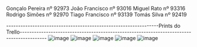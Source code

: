 Gonçalo Pereira nº 92973 
João Francisco nº 93016 
Miguel Rato nº 93316
Rodrigo Simões nº 92970
Tiago Francisco nº 93139 
Tomás Silva nº 92419

----------------------------------------------------------------Prints do Trello-----------------------------------------------------------------------------------------
![image](https://user-images.githubusercontent.com/102424339/168481568-0f08a7d3-71da-4f40-8012-36b3a9f659ec.png)
![image](https://user-images.githubusercontent.com/102424339/168481577-2be59a56-ac5c-43de-95d5-e102b0556494.png)
![image](https://user-images.githubusercontent.com/102424339/168481582-adf5f129-b5a5-4842-8c24-30434e2fedf7.png)
![image](https://user-images.githubusercontent.com/102424339/168481589-5b25e225-05a9-4926-97c1-f6697b6813a1.png)
![image](https://user-images.githubusercontent.com/102424339/168481597-8f0070ed-8df2-466f-9d53-0397ce7cb3d7.png)
